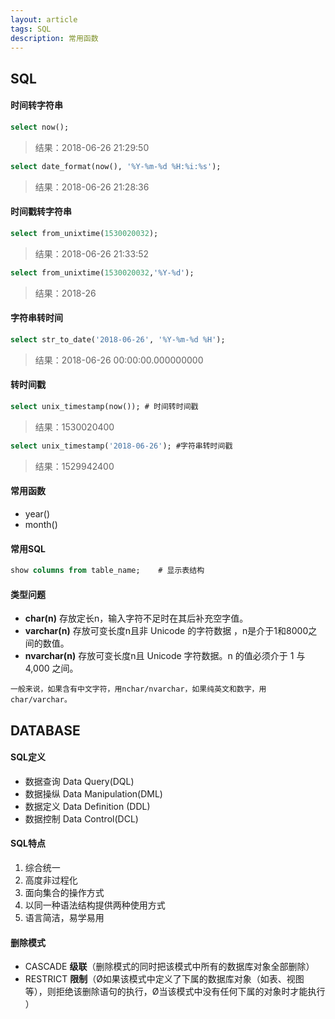 ```yaml
---
layout: article
tags: SQL
description: 常用函数
---
```

## SQL

#### 时间转字符串

```sql
select now();
```

<!--more-->

> 结果：2018-06-26 21:29:50

```sql
select date_format(now(), '%Y-%m-%d %H:%i:%s');
```

> 结果：2018-06-26 21:28:36

#### 时间戳转字符串

```sql
select from_unixtime(1530020032);
```

> 结果：2018-06-26 21:33:52

```sql
select from_unixtime(1530020032,'%Y-%d');
```

> 结果：2018-26

#### 字符串转时间

```sql
select str_to_date('2018-06-26', '%Y-%m-%d %H');
```

> 结果：2018-06-26 00:00:00.000000000

#### 转时间戳

```sql
select unix_timestamp(now()); # 时间转时间戳
```

> 结果：1530020400

```sql
select unix_timestamp('2018-06-26'); #字符串转时间戳
```

> 结果：1529942400

#### 常用函数

- year()
- month()

#### 常用SQL

```sql
show columns from table_name;    # 显示表结构
```

#### 类型问题

- **char(n)** 存放定长n，输入字符不足时在其后补充空字值。
- **varchar(n)** 存放可变长度n且非 Unicode 的字符数据 ，n是介于1和8000之间的数值。
- **nvarchar(n)** 存放可变长度n且 Unicode 字符数据。n 的值必须介于 1 与 4,000 之间。 

`一般来说，如果含有中文字符，用nchar/nvarchar，如果纯英文和数字，用char/varchar。 `

## DATABASE

#### SQL定义

- 数据查询 Data Query(DQL)
- 数据操纵 Data Manipulation(DML)
- 数据定义 Data Definition (DDL)
- 数据控制 Data Control(DCL)

#### SQL特点

1. 综合统一
2. 高度非过程化
3. 面向集合的操作方式
4. 以同一种语法结构提供两种使用方式
5. 语言简洁，易学易用

#### 删除模式

- CASCADE **级联**（删除模式的同时把该模式中所有的数据库对象全部删除）
- RESTRICT **限制**（Ø如果该模式中定义了下属的数据库对象（如表、视图等），则拒绝该删除语句的执行，Ø当该模式中没有任何下属的对象时才能执行 ）